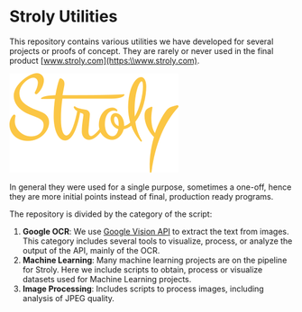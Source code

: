 # Stroly Utilities

This repository contains various utilities we have developed for several projects
or proofs of concept. 
They are rarely or never used in the final product [www.stroly.com](https:\\www.stroly.com).

![Logo](https://raw.githubusercontent.com/StrolyCom/utilities/master/resources/mv_logo.png)

In general they were used for a single purpose, sometimes a one-off, hence they are more 
initial points instead of final, production ready programs.

The repository is divided by the category of the script:

1. __Google OCR__: We use [Google Vision API](https://cloud.google.com/vision/) to extract the text
from images. This category includes several tools to visualize, process, or analyze the output of
the API, mainly of the OCR.
2. __Machine Learning__: Many machine learning projects are on the pipeline for Stroly. Here we include
scripts to obtain, process or visualize datasets used for Machine Learning projects.
3. __Image Processing__: Includes scripts to process images, including analysis of JPEG quality.
